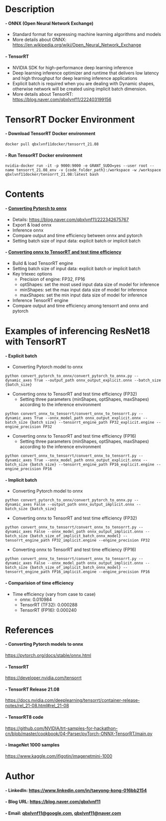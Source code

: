 

Description
=============

#### - ONNX (Open Neural Network Exchange)
  - Standard format for expressing machine learning algorithms and models
  - More details about ONNX: https://en.wikipedia.org/wiki/Open_Neural_Network_Exchange

#### - TensorRT
  - NVIDIA SDK for high-performance deep learning inference
  - Deep learning inference optimizer and runtime that delivers low latency and high throughput for deep learning inference applications
  - Explicit batch is required when you are dealing with Dynamic shapes, otherwise network will be created using implicit batch dimension.
  - More details about TensorRT: https://blog.naver.com/qbxlvnf11/222403199156
  
TensorRT Docker Environment
=============

#### - Download TensorRT Docker environment
```
docker pull qbxlvnf11docker/tensorrt_21.08
```

#### - Run TensorRT Docker environment
```
nvidia-docker run -it -p 9000:9000 -e GRANT_SUDO=yes --user root --name tensorrt_21.08_env -v {code_folder_path}:/workspace -w /workspace qbxlvnf11docker/tensorrt_21.08:latest bash
```

Contents
=============
#### - [Converting Pytorch to onnx](https://github.com/qbxlvnf11/convert-pytorch-onnx-tensorrt/blob/TensorRT-21.08/convert_pytorch_to_onnx/convert_pytorch_to_onnx.py)
  - Details: https://blog.naver.com/qbxlvnf11/222342675767
  - Export & load onnx
  - Inference onnx
  - Compare output and time efficiency between onnx and pytorch
  - Setting batch size of input data: explicit batch or implicit batch

#### - [Converting onnx to TensorRT and test time efficiency](https://github.com/qbxlvnf11/convert-pytorch-onnx-tensorrt/blob/TensorRT-21.08/convert_onnx_to_tensorrt/tensorrt_engine_inference.py)
  - Build & load TensorRT engine
  - Setting batch size of input data: explicit batch or implicit batch
  - Key trtexec options
    - Precision of engine: FP32, FP16
    - optShapes: set the most used input data size of model for inference
    - minShapes: set the max input data size of model for inference
    - maxShapes: set the min input data size of model for inference  
  - Inference TensorRT engine
  - Compare output and time efficiency among tensorrt and onnx and pytorch
  
Examples of inferencing ResNet18 with TensorRT
=============

#### - Explicit batch
  - Converting Pytorch model to onnx
  ```
  python convert_pytorch_to_onnx/convert_pytorch_to_onnx.py --dynamic_axes True --output_path onnx_output_explicit.onnx --batch_size {batch_size}
  ```

  - Converting onnx to TensorRT and test time efficiency (FP32)
    - Setting three parameters (minShapes, optShapes, maxShapes) according to the inference environment
  ```
  python convert_onnx_to_tensorrt/convert_onnx_to_tensorrt.py --dynamic_axes True --onnx_model_path onnx_output_explicit.onnx --batch_size {batch_size} --tensorrt_engine_path FP32_explicit.engine --engine_precision FP32 
  ```  

  - Converting onnx to TensorRT and test time efficiency (FP16)
    - Setting three parameters (minShapes, optShapes, maxShapes) according to the inference environment
  ```
  python convert_onnx_to_tensorrt/convert_onnx_to_tensorrt.py --dynamic_axes True --onnx_model_path onnx_output_explicit.onnx --batch_size {batch_size} --tensorrt_engine_path FP16_explicit.engine --engine_precision FP16 
  ```  

#### - Implicit batch
  - Converting Pytorch model to onnx
  ```
  python convert_pytorch_to_onnx/convert_pytorch_to_onnx.py --dynamic_axes False --output_path onnx_output_implicit.onnx --batch_size {batch_size}
  ```
  
  - Converting onnx to TensorRT and test time efficiency (FP32)
  ```
  python convert_onnx_to_tensorrt/convert_onnx_to_tensorrt.py --dynamic_axes False --onnx_model_path onnx_output_implicit.onnx --batch_size {batch_size_of_implicit_batch_onnx_model} --tensorrt_engine_path FP32_implicit.engine --engine_precision FP32 
  ```  

  - Converting onnx to TensorRT and test time efficiency (FP16)
  ```
  python convert_onnx_to_tensorrt/convert_onnx_to_tensorrt.py --dynamic_axes False --onnx_model_path onnx_output_implicit.onnx --batch_size {batch_size_of_implicit_batch_onnx_model} --tensorrt_engine_path FP16_implicit.engine --engine_precision FP16 
  ```  

#### - Comparision of time efficiency
  - Time efficiency (vary from case to case)
    - onnx: 0.010984
    - TensorRT (TF32): 0.000288
    - TensorRT (FP16): 0.000240
  
References
=============

#### - Converting Pytorch models to onnx

https://pytorch.org/docs/stable/onnx.html

#### - TensorRT

https://developer.nvidia.com/tensorrt

#### - TensorRT Release 21.08

https://docs.nvidia.com/deeplearning/tensorrt/container-release-notes/rel_21-08.html#rel_21-08

#### - TensorRT8 code

https://github.com/NVIDIA/trt-samples-for-hackathon-cn/blob/master/cookbook/04-Parser/pyTorch-ONNX-TensorRT/main.py

#### - ImageNet 1000 samples

https://www.kaggle.com/ifigotin/imagenetmini-1000

Author
=============

#### - LinkedIn: https://www.linkedin.com/in/taeyong-kong-016bb2154

#### - Blog URL: https://blog.naver.com/qbxlvnf11

#### - Email: qbxlvnf11@google.com, qbxlvnf11@naver.com


